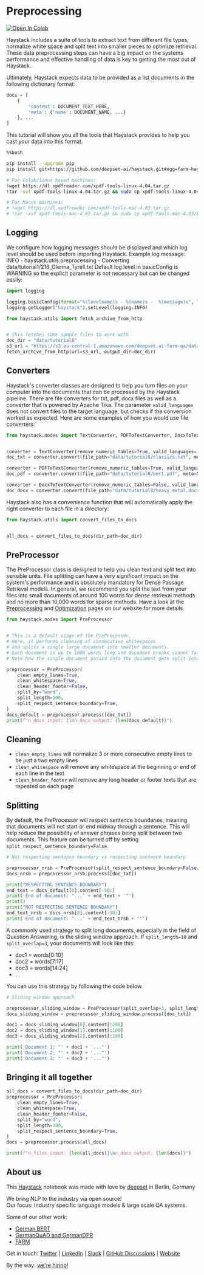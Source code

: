 <!---
title: "Tutorial 8"
metaTitle: "Preprocessing"
metaDescription: ""
slug: "/docs/tutorial8"
date: "2021-01-08"
id: "tutorial8md"
--->

# Preprocessing

[![Open In Colab](https://colab.research.google.com/assets/colab-badge.svg)](https://colab.research.google.com/github/deepset-ai/haystack/blob/main/tutorials/Tutorial8_Preprocessing.ipynb)

Haystack includes a suite of tools to extract text from different file types, normalize white space
and split text into smaller pieces to optimize retrieval.
These data preprocessing steps can have a big impact on the systems performance and effective handling of data is key to getting the most out of Haystack.

Ultimately, Haystack expects data to be provided as a list documents in the following dictionary format:
``` python
docs = [
    {
        'content': DOCUMENT_TEXT_HERE,
        'meta': {'name': DOCUMENT_NAME, ...}
    }, ...
]
```

This tutorial will show you all the tools that Haystack provides to help you cast your data into this format.


```bash
%%bash

pip install --upgrade pip
pip install git+https://github.com/deepset-ai/haystack.git#egg=farm-haystack[colab,ocr]

# For Colab/linux based machines:
!wget https://dl.xpdfreader.com/xpdf-tools-linux-4.04.tar.gz
!tar -xvf xpdf-tools-linux-4.04.tar.gz && sudo cp xpdf-tools-linux-4.04/bin64/pdftotext /usr/local/bin

# For Macos machines:
# !wget https://dl.xpdfreader.com/xpdf-tools-mac-4.03.tar.gz
# !tar -xvf xpdf-tools-mac-4.03.tar.gz && sudo cp xpdf-tools-mac-4.03/bin64/pdftotext /usr/local/bin
```

## Logging

We configure how logging messages should be displayed and which log level should be used before importing Haystack.
Example log message:
INFO - haystack.utils.preprocessing -  Converting data/tutorial1/218_Olenna_Tyrell.txt
Default log level in basicConfig is WARNING so the explicit parameter is not necessary but can be changed easily:


```python
import logging

logging.basicConfig(format="%(levelname)s - %(name)s -  %(message)s", level=logging.WARNING)
logging.getLogger("haystack").setLevel(logging.INFO)
```


```python
from haystack.utils import fetch_archive_from_http


# This fetches some sample files to work with
doc_dir = "data/tutorial8"
s3_url = "https://s3.eu-central-1.amazonaws.com/deepset.ai-farm-qa/datasets/documents/preprocessing_tutorial8.zip"
fetch_archive_from_http(url=s3_url, output_dir=doc_dir)
```

## Converters

Haystack's converter classes are designed to help you turn files on your computer into the documents
that can be processed by the Haystack pipeline.
There are file converters for txt, pdf, docx files as well as a converter that is powered by Apache Tika.
The parameter `valid_languages` does not convert files to the target language, but checks if the conversion worked as expected. Here are some examples of how you would use file converters:


```python
from haystack.nodes import TextConverter, PDFToTextConverter, DocxToTextConverter, PreProcessor


converter = TextConverter(remove_numeric_tables=True, valid_languages=["en"])
doc_txt = converter.convert(file_path="data/tutorial8/classics.txt", meta=None)[0]

converter = PDFToTextConverter(remove_numeric_tables=True, valid_languages=["en"])
doc_pdf = converter.convert(file_path="data/tutorial8/bert.pdf", meta=None)[0]

converter = DocxToTextConverter(remove_numeric_tables=False, valid_languages=["en"])
doc_docx = converter.convert(file_path="data/tutorial8/heavy_metal.docx", meta=None)[0]
```

Haystack also has a convenience function that will automatically apply the right converter to each file in a directory:


```python
from haystack.utils import convert_files_to_docs


all_docs = convert_files_to_docs(dir_path=doc_dir)
```

## PreProcessor

The PreProcessor class is designed to help you clean text and split text into sensible units.
File splitting can have a very significant impact on the system's performance and is absolutely mandatory for Dense Passage Retrieval models.
In general, we recommend you split the text from your files into small documents of around 100 words for dense retrieval methods
and no more than 10,000 words for sparse methods.
Have a look at the [Preprocessing](https://haystack.deepset.ai/docs/latest/preprocessingmd)
and [Optimization](https://haystack.deepset.ai/docs/latest/optimizationmd) pages on our website for more details.


```python
from haystack.nodes import PreProcessor


# This is a default usage of the PreProcessor.
# Here, it performs cleaning of consecutive whitespaces
# and splits a single large document into smaller documents.
# Each document is up to 1000 words long and document breaks cannot fall in the middle of sentences
# Note how the single document passed into the document gets split into 5 smaller documents

preprocessor = PreProcessor(
    clean_empty_lines=True,
    clean_whitespace=True,
    clean_header_footer=False,
    split_by="word",
    split_length=100,
    split_respect_sentence_boundary=True,
)
docs_default = preprocessor.process([doc_txt])
print(f"n_docs_input: 1\nn_docs_output: {len(docs_default)}")
```

## Cleaning

- `clean_empty_lines` will normalize 3 or more consecutive empty lines to be just a two empty lines
- `clean_whitespace` will remove any whitespace at the beginning or end of each line in the text
- `clean_header_footer` will remove any long header or footer texts that are repeated on each page

## Splitting
By default, the PreProcessor will respect sentence boundaries, meaning that documents will not start or end
midway through a sentence.
This will help reduce the possibility of answer phrases being split between two documents.
This feature can be turned off by setting `split_respect_sentence_boundary=False`.


```python
# Not respecting sentence boundary vs respecting sentence boundary

preprocessor_nrsb = PreProcessor(split_respect_sentence_boundary=False)
docs_nrsb = preprocessor_nrsb.process([doc_txt])

print("RESPECTING SENTENCE BOUNDARY")
end_text = docs_default[0].content[-50:]
print('End of document: "...' + end_text + '"')
print()
print("NOT RESPECTING SENTENCE BOUNDARY")
end_text_nrsb = docs_nrsb[0].content[-50:]
print('End of document: "...' + end_text_nrsb + '"')
```

A commonly used strategy to split long documents, especially in the field of Question Answering,
is the sliding window approach. If `split_length=10` and `split_overlap=3`, your documents will look like this:

- doc1 = words[0:10]
- doc2 = words[7:17]
- doc3 = words[14:24]
- ...

You can use this strategy by following the code below.


```python
# Sliding window approach

preprocessor_sliding_window = PreProcessor(split_overlap=3, split_length=10, split_respect_sentence_boundary=False)
docs_sliding_window = preprocessor_sliding_window.process([doc_txt])

doc1 = docs_sliding_window[0].content[:200]
doc2 = docs_sliding_window[1].content[:100]
doc3 = docs_sliding_window[2].content[:100]

print('Document 1: "' + doc1 + '..."')
print('Document 2: "' + doc2 + '..."')
print('Document 3: "' + doc3 + '..."')
```

## Bringing it all together


```python
all_docs = convert_files_to_docs(dir_path=doc_dir)
preprocessor = PreProcessor(
    clean_empty_lines=True,
    clean_whitespace=True,
    clean_header_footer=False,
    split_by="word",
    split_length=100,
    split_respect_sentence_boundary=True,
)
docs = preprocessor.process(all_docs)

print(f"n_files_input: {len(all_docs)}\nn_docs_output: {len(docs)}")
```

## About us

This [Haystack](https://github.com/deepset-ai/haystack/) notebook was made with love by [deepset](https://deepset.ai/) in Berlin, Germany

We bring NLP to the industry via open source!  
Our focus: Industry specific language models & large scale QA systems.  
  
Some of our other work: 
- [German BERT](https://deepset.ai/german-bert)
- [GermanQuAD and GermanDPR](https://deepset.ai/germanquad)
- [FARM](https://github.com/deepset-ai/FARM)

Get in touch:
[Twitter](https://twitter.com/deepset_ai) | [LinkedIn](https://www.linkedin.com/company/deepset-ai/) | [Slack](https://haystack.deepset.ai/community/join) | [GitHub Discussions](https://github.com/deepset-ai/haystack/discussions) | [Website](https://deepset.ai)

By the way: [we're hiring!](https://www.deepset.ai/jobs)

